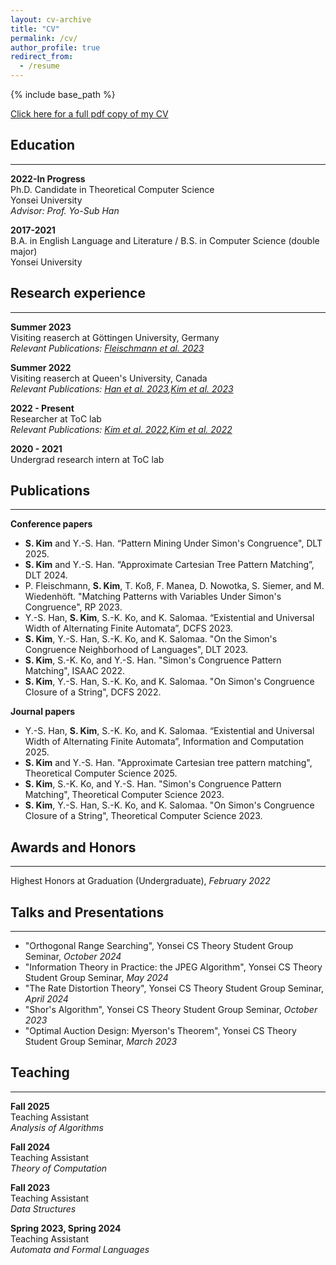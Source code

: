 ```yaml
---
layout: cv-archive
title: "CV"
permalink: /cv/
author_profile: true
redirect_from:
  - /resume
---
```


<style>
a.uline {text-decoration:underline;}
</style>

{% include base_path %}

<a href="../files/cv.pdf" class="uline">Click here for a full pdf copy of my CV</a>

## Education
---
**2022-In Progress**<br>
Ph.D. Candidate in Theoretical Computer Science<br>
Yonsei University<br>
*Advisor: Prof. Yo-Sub Han*

**2017-2021**<br>
B.A. in English Language and Literature / B.S. in Computer Science (double major)<br>
Yonsei University

## Research experience
---

**Summer 2023**<br>
Visiting reaserch at Göttingen University, Germany<br>
*Relevant Publications: <a href="../publications/23_RP" class="uline">Fleischmann et al. 2023</a>*<br>

**Summer 2022**<br>
Visiting reaserch at Queen's University, Canada<br>
*Relevant Publications: <a href="../publications/23_DCFS" class="uline">Han et al. 2023</a>,<a href="../publications/23_DLT" class="uline">Kim et al. 2023</a>*<br>

**2022 - Present**<br>
Researcher at ToC lab<br>
*Relevant Publications: <a href="../publications/22_DCFS" class="uline">Kim et al. 2022</a>,<a href="../publications/22_ISAAC" class="uline">Kim et al. 2022</a>*<br>

**2020 - 2021**<br>
Undergrad research intern at ToC lab<br>


## Publications
---
**Conference papers**<br>
- **S. Kim** and Y.-S. Han. “Pattern Mining Under Simon's Congruence", DLT 2025.<br>
- **S. Kim** and Y.-S. Han. “Approximate Cartesian Tree Pattern Matching”, DLT 2024.<br>
- P. Fleischmann, **S. Kim**, T. Koß, F. Manea, D. Nowotka, S. Siemer, and M. Wiedenhöft. "Matching Patterns with Variables Under Simon's Congruence", RP 2023.<br>
- Y.-S. Han, **S. Kim**, S.-K. Ko, and K. Salomaa. “Existential and Universal Width of Alternating Finite Automata”, DCFS 2023.<br>
- **S. Kim**, Y.-S. Han, S.-K. Ko, and K. Salomaa. "On the Simon's Congruence Neighborhood of Languages", DLT 2023.<br>
- **S. Kim**, S.-K. Ko, and Y.-S. Han. "Simon's Congruence Pattern Matching", ISAAC 2022.<br>
- **S. Kim**, Y.-S. Han, S.-K. Ko, and K. Salomaa. "On Simon's Congruence Closure of a String", DCFS 2022.<br>

**Journal papers**<br>
- Y.-S. Han, **S. Kim**, S.-K. Ko, and K. Salomaa. “Existential and Universal Width of Alternating Finite Automata”, Information and Computation 2025.<br>
- **S. Kim** and Y.-S. Han. "Approximate Cartesian tree pattern matching", Theoretical Computer Science 2025.<br>
- **S. Kim**, S.-K. Ko, and Y.-S. Han. "Simon's Congruence Pattern Matching", Theoretical Computer Science 2023.<br>
- **S. Kim**, Y.-S. Han, S.-K. Ko, and K. Salomaa. "On Simon's Congruence Closure of a String", Theoretical Computer Science 2023.<br>


## Awards and Honors
---
Highest Honors at Graduation (Undergraduate), *February 2022*<br>


## Talks and Presentations
---
- "Orthogonal Range Searching", Yonsei CS Theory Student Group Seminar, *October 2024*
- "Information Theory in Practice: the JPEG Algorithm", Yonsei CS Theory Student Group Seminar, *May 2024*
- "The Rate Distortion Theory", Yonsei CS Theory Student Group Seminar, *April 2024*
- "Shor's Algorithm", Yonsei CS Theory Student Group Seminar, *October 2023*
- "Optimal Auction Design: Myerson's Theorem", Yonsei CS Theory Student Group Seminar, *March 2023*<br>


## Teaching
---
**Fall 2025**<br>
Teaching Assistant<br>
*Analysis of Algorithms*<br>

**Fall 2024**<br>
Teaching Assistant<br>
*Theory of Computation*<br>

**Fall 2023**<br>
Teaching Assistant<br>
*Data Structures*

**Spring 2023, Spring 2024**<br>
Teaching Assistant<br>
*Automata and Formal Languages*<br>
